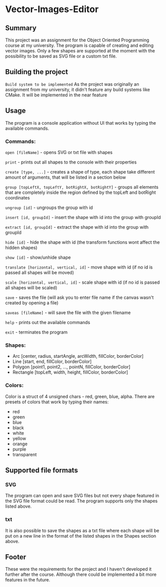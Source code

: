 # Vector-Images-Editor

## Summary
This project was an assignment for the Object Oriented Programming course at my university.
The program is capable of creating and editing vector images. Only a few shapes are supported at the moment with the possibility to be saved as SVG file or a custom txt file.

## Building the project
`Build system to be implemented` As the project was originally an assignment from my university, it didn't feature any build systems like CMake. It will be implemented in the near feature

## Usage
The program is a console application without UI that works by typing the available commands.

### Commands:
`open [fileName]` - opens SVG or txt file with shapes

`print` - prints out all shapes to the console with their properties

`create [type, ...]` - creates a shape of type, each shape take different amount of arguments, that will be listed in a section below

`group [topLeftX, topLeftY, botRightX, botRightY]` - groups all elements that are completely inside the region defined by the topLeft and botRight coordinates

`ungroup [id]` - ungroups the group with id

`insert [id, groupId]` - insert the shape with id into the group with groupId

`extract [id, groupId]` - extract the shape with id into the group with groupId

`hide [id]` - hide the shape with id (the transform functions wont affect the hidden shapes)

`show [id]` - show/unhide shape

`translate [horizontal, vertical, id]` - move shape with id (if no id is passed all shapes will be moved)

`scale [horizontal, vertical, id]` - scale shape with id (if no id is passed all shapes will be scaled)

`save` - saves the file (will ask you to enter file name if the canvas wasn't created by opening a file)

`saveas [fileName]` - will save the file with the given filename

`help` - prints out the available commands

`exit` - terminates the program

### Shapes:
- Arc [center, radius, startAngle, arcWidth, fillColor, borderColor]
- Line [start, end, fillColor, borderColor]
- Polygon [point1, point2, ..., pointN, fillColor, borderColor]
- Rectangle [topLeft, width, height, fillColor, borderColor]

### Colors:
Color is a struct of 4 unsigned chars - red, green, blue, alpha. There are presets of colors that work by typing their names:

- red
- green
- blue
- black
- white
- yellow
- orange
- purple
- transparent

## Supported file formats

### SVG
The program can open and save SVG files but not every shape featured in the SVG file format could be read. The program supports only the shapes listed above.

### txt
It is also possible to save the shapes as a txt file where each shape will be put on a new line in the format of the listed shapes in the Shapes section above.

## Footer
These were the requirements for the project and I haven't developed it further after the course. Although there could be implemented a bit more features in the future.
